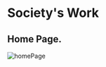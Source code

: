 # Society's Work 

## Home Page.

![homePage](https://user-images.githubusercontent.com/37223446/58450246-b7e00700-812b-11e9-81b7-f71d07d25edf.png)

